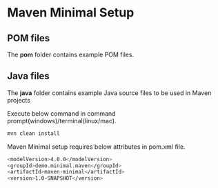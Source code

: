 # Maven Minimal Setup

## POM files

The __pom__ folder contains example POM files.

## Java files

The __java__ folder contains example Java source files to be used in Maven projects


Execute below command in command prompt(windows)/terminal(linux/mac).
```sh
mvn clean install
```

Maven Minimal setup requires below attributes in pom.xml file.
```sh
<modelVersion>4.0.0</modelVersion>
<groupId>demo.minimal.maven</groupId>
<artifactId>maven-minimal</artifactId>
<version>1.0-SNAPSHOT</version>
```
